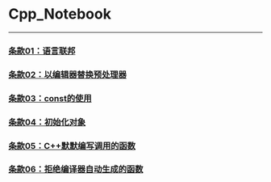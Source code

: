 # Cpp_Notebook
---
### [条款01：语言联邦](条款01：语言联邦.md)

### [条款02：以编辑器替换预处理器](条款02：以编辑器替换预处理器.md)

### [条款03：const的使用](条款03：const的使用.md)

### [条款04：初始化对象](条款04：初始化对象.md)

### [条款05：C++默默编写调用的函数](条款05：C++默默编写调用的函数.md)

### [条款06：拒绝编译器自动生成的函数](条款06：拒绝编译器自动生成的函数.md)